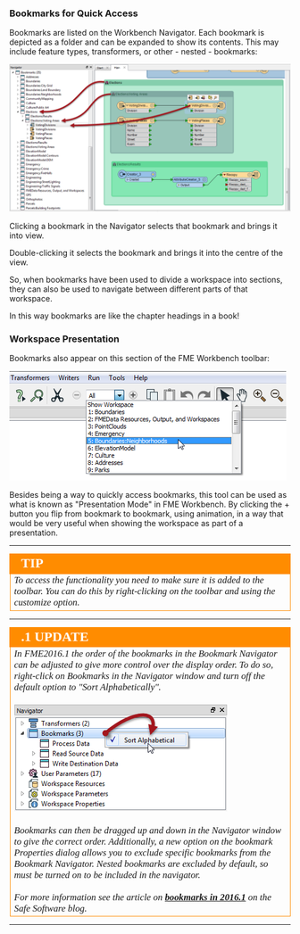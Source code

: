 ### Bookmarks for Quick Access ###
Bookmarks are listed on the Workbench Navigator. Each bookmark is depicted as a folder and can be expanded to show its contents. This may include feature types, transformers, or other - nested - bookmarks:

![](./Images/Img3.12.BookmarksForAccess.png)

Clicking a bookmark in the Navigator selects that bookmark and brings it into view.

Double-clicking it selects the bookmark and brings it into the centre of the view.

So, when bookmarks have been used to divide a workspace into sections, they can also be used to navigate between different parts of that workspace.

In this way bookmarks are like the chapter headings in a book!


### Workspace Presentation ###
Bookmarks also appear on this section of the FME Workbench toolbar:

![](./Images/Img3.13.PresentationOption.png)

Besides being a way to quickly access bookmarks, this tool can be used as what is known as "Presentation Mode" in FME Workbench. By clicking the + button you flip from bookmark to bookmark, using animation, in a way that would be very useful when showing the workspace as part of a presentation.

---

<!--Tip Section--> 

<table style="border-spacing: 0px">
<tr>
<td style="vertical-align:middle;background-color:darkorange;border: 2px solid darkorange">
<i class="fa fa-info-circle fa-lg fa-pull-left fa-fw" style="color:white;padding-right: 12px;vertical-align:text-top"></i>
<span style="color:white;font-size:x-large;font-weight: bold;font-family:serif">TIP</span>
</td>
</tr>

<tr>
<td style="border: 1px solid darkorange">
<span style="font-family:serif; font-style:italic; font-size:larger">
To access the functionality you need to make sure it is added to the toolbar. You can do this by right-clicking on the toolbar and using the customize option. 
</span>
</td>
</tr>
</table>

---

<!--Updated Section--> 

<table style="border-spacing: 0px">
<tr>
<td style="vertical-align:middle;background-color:darkorange;border: 2px solid darkorange">
<i class="fa fa-bolt fa-lg fa-pull-left fa-fw" style="color:white;padding-right: 12px;vertical-align:text-top"></i>
<span style="color:white;font-size:x-large;font-weight: bold;font-family:serif">.1 UPDATE</span>
</td>
</tr>

<tr>
<td style="border: 1px solid darkorange">
<span style="font-family:serif; font-style:italic; font-size:larger">
In FME2016.1 the order of the bookmarks in the Bookmark Navigator can be adjusted to give more control over the display order. To do so, right-click on Bookmarks in the Navigator window and turn off the default option to "Sort Alphabetically". 
<br><br><img src="./Images/Img3.13a.BookmarkSortOption.png">
<br><br>Bookmarks can then be dragged up and down in the Navigator window to give the correct order. Additionally, a new option on the bookmark Properties dialog allows you to exclude specific bookmarks from the Bookmark Navigator. Nested bookmarks are excluded by default, so must be turned on to be included in the navigator.
<br><br>For more information see the article on <strong><a href="http://blog.safe.com/2016/03/fmeevangelist146/">bookmarks in 2016.1</a></strong> on the Safe Software blog.  
</span>
</td>
</tr>
</table>

---

